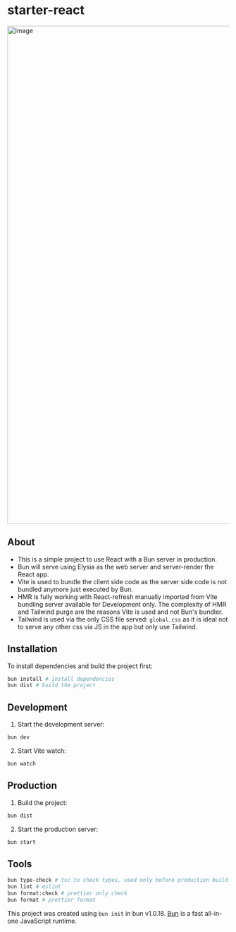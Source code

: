 # starter-react

<img width="1129" alt="image" src="https://github.com/lucasfarias2/bun-react/assets/19575942/c2f82e3b-6c51-45a1-a1be-9b2d7a8aed2a">

## About
- This is a simple project to use React with a Bun server in production.
- Bun will serve using Elysia as the web server and server-render the React app.
- Vite is used to bundle the client side code as the server side code is not bundled anymore just executed by Bun.
- HMR is fully working with React-refresh manually imported from Vite bundling server available for Development only. The complexity of HMR and Tailwind purge are the reasons Vite is used and not Bun's bundler.
- Tailwind is used via the only CSS file served: `global.css` as it is ideal not to serve any other css via JS in the app but only use Tailwind.

## Installation

To install dependencies and build the project first:

```bash
bun install # install dependencies
bun dist # build the project
```

## Development

1. Start the development server:

```bash
bun dev
```

2. Start Vite watch:

```bash
bun watch
```

## Production

1. Build the project:

```bash
bun dist
```

2. Start the production server:

```bash
bun start
```

## Tools

```bash
bun type-check # tsc to check types, used only before production build
bun lint # eslint
bun format:check # prettier only check
bun format # prettier format
```

This project was created using `bun init` in bun v1.0.18. [Bun](https://bun.sh) is a fast all-in-one JavaScript runtime.
